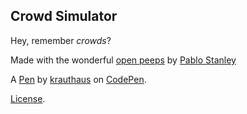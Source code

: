 Crowd Simulator
---------------
Hey, remember _crowds_?

Made with the wonderful [open peeps](https://www.openpeeps.com/) by [Pablo Stanley](https://www.instagram.com/pablostanley/) 

A [Pen](https://codepen.io/krauthaus/pen/abEPwjW) by [krauthaus](https://codepen.io/krauthaus) on [CodePen](https://codepen.io).

[License](https://codepen.io/license/pen/abEPwjW).